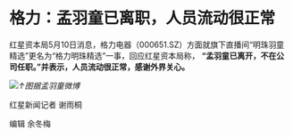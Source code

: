 # 格力：孟羽童已离职，人员流动很正常

红星资本局5月10日消息，格力电器（000651.SZ）方面就旗下直播间“明珠羽童精选”更名为“格力明珠精选”一事，回应红星资本局称，
**“孟羽童已离开，不在公司任职。”并表示，人员流动很正常，感谢外界关心。**

![](https://inews.gtimg.com/om_bt/OQqIx81TlLXsNeMouMtgMT8ZfHnNiGrUyQFPreZ8E3aioAA/1000)_↑图据孟羽童微博_

红星新闻记者 谢雨桐

编辑 余冬梅

